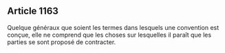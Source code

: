 Article 1163
----
Quelque généraux que soient les termes dans lesquels une convention est conçue,
elle ne comprend que les choses sur lesquelles il paraît que les parties se sont
proposé de contracter.
